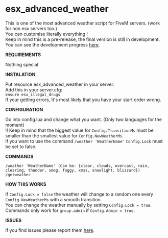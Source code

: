 # esx_advanced_weather  
This is one of the most advanced weather script for FiveM servers. (work for non esx servers too.)  
You can customise literally everything !  
Keep in mind this is a pre-release, the final version is still in development.   
You can see the development progress [here](https://github.com/Jardi-land/esx_advanced_weather/projects/1).  

**REQUIREMENTS**  

Nothing special  

**INSTALATION**  

Put resource esx_advanced_weather in your server.  
Add this in your server.cfg:  
```ensure esx_illegal_drugs```   
If your getting errors, It's most likely that you have your start order wrong.  

**CONFIGURATION**  

Go into config.lua and change what you want. (Only two languages for the moment)  
!! Keep in mind that the biggest value for ```Config.TransitionMs``` must be smaller than the smallest value for ```Config.NewWeatherMs```.  
If you want to use the command ```/weather 'WeatherName'``` ```Config.Lock``` must be set to false.  

**COMMANDS**  

```
/weather 'WeatherName' (Can be: {clear, clouds, overcast, rain, clearing, thunder, smog, foggy, xmas, snowlight, blizzard})  
/getweather  
```

**HOW THIS WORKS**  

If ```Config.Lock = false``` the weather will change to a random one every ```Config.NewWeatherMs``` with a smooth transition.  
You can change the weather manually by setting ```Config.Lock = true```.  
Commands only work for ```group.admin``` if ```Config.Admin = true```.  

**ISSUES**  

If you find issues please report them [here](https://github.com/Jardi-land/esx_advanced_weather/issues).  